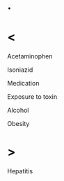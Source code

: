 # .

# <

Acetaminophen

Isoniazid

Medication

Exposure to toxin

Alcohol

Obesity

# >

Hepatitis
